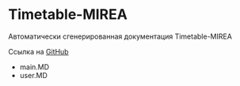 # Timetable-MIREA

Автоматически сгенерированная документация Timetable-MIREA

Ссылка на [GitHub](https://github.com/StormCrownSC/Test)

* main.MD
* user.MD